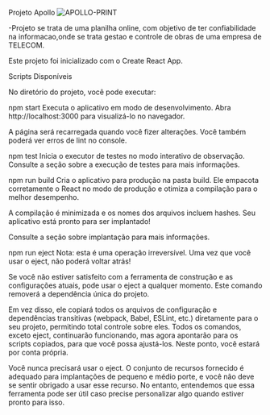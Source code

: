 Projeto Apollo
![APOLLO-PRINT](https://github.com/user-attachments/assets/44f79b52-3fbc-4d92-84aa-7351597f4772)

-Projeto se trata de uma planilha online, com objetivo de ter confiabilidade na informacao,onde se trata gestao e controle de obras de uma empresa de TELECOM.

Este projeto foi inicializado com o Create React App.

Scripts Disponíveis

No diretório do projeto, você pode executar:

npm start
Executa o aplicativo em modo de desenvolvimento.
Abra http://localhost:3000 para visualizá-lo no navegador.

A página será recarregada quando você fizer alterações.
Você também poderá ver erros de lint no console.

npm test
Inicia o executor de testes no modo interativo de observação.
Consulte a seção sobre a execução de testes para mais informações.

npm run build
Cria o aplicativo para produção na pasta build.
Ele empacota corretamente o React no modo de produção e otimiza a compilação para o melhor desempenho.

A compilação é minimizada e os nomes dos arquivos incluem hashes.
Seu aplicativo está pronto para ser implantado!

Consulte a seção sobre implantação para mais informações.

npm run eject
Nota: esta é uma operação irreversível. Uma vez que você usar o eject, não poderá voltar atrás!

Se você não estiver satisfeito com a ferramenta de construção e as configurações atuais, pode usar o eject a qualquer momento. Este comando removerá a dependência única do projeto.

Em vez disso, ele copiará todos os arquivos de configuração e dependências transitivas (webpack, Babel, ESLint, etc.) diretamente para o seu projeto, permitindo total controle sobre eles. Todos os comandos, exceto eject, continuarão funcionando, mas agora apontarão para os scripts copiados, para que você possa ajustá-los. Neste ponto, você estará por conta própria.

Você nunca precisará usar o eject. O conjunto de recursos fornecido é adequado para implantações de pequeno e médio porte, e você não deve se sentir obrigado a usar esse recurso. No entanto, entendemos que essa ferramenta pode ser útil caso precise personalizar algo quando estiver pronto para isso.
